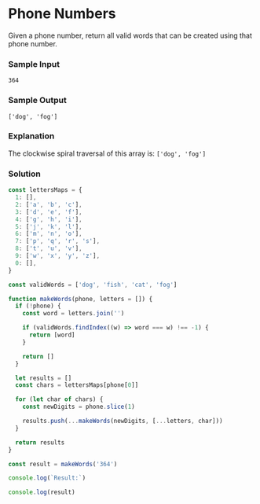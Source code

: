 # Phone Numbers

Given a phone number, return all valid words that can be created using that phone number.

### Sample Input
```
364
```

### Sample Output
```
['dog', 'fog']
```

### Explanation
The clockwise spiral traversal of this array is: `['dog', 'fog']`

### Solution
```js
const lettersMaps = {
  1: [],
  2: ['a', 'b', 'c'],
  3: ['d', 'e', 'f'],
  4: ['g', 'h', 'i'],
  5: ['j', 'k', 'l'],
  6: ['m', 'n', 'o'],
  7: ['p', 'q', 'r', 's'],
  8: ['t', 'u', 'v'],
  9: ['w', 'x', 'y', 'z'],
  0: [],
}

const validWords = ['dog', 'fish', 'cat', 'fog']

function makeWords(phone, letters = []) {
  if (!phone) {
    const word = letters.join('')

    if (validWords.findIndex((w) => word === w) !== -1) {
      return [word]
    }

    return []
  }

  let results = []
  const chars = lettersMaps[phone[0]]

  for (let char of chars) {
    const newDigits = phone.slice(1)

    results.push(...makeWords(newDigits, [...letters, char]))
  }

  return results
}

const result = makeWords('364')

console.log(`Result:`)

console.log(result)
```
